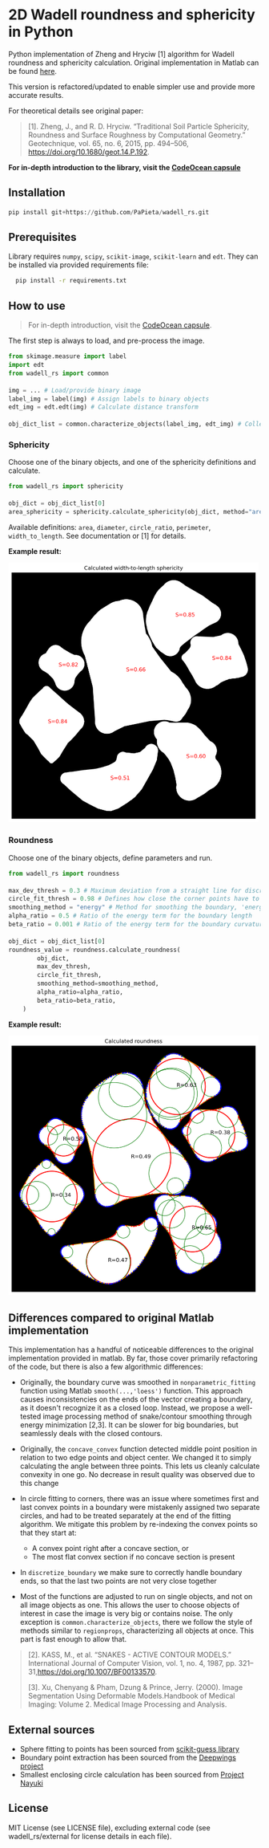 # 2D Wadell roundness and sphericity in Python

Python implementation of Zheng and Hryciw [1] algorithm for Wadell roundness and sphericity calculation. Original implementation in Matlab can be found [here](https://se.mathworks.com/matlabcentral/fileexchange/60651-particle-roundness-and-sphericity-computation).

This version is refactored/updated to enable simpler use and provide more accurate results.

For theoretical details see original paper:
> [1]. Zheng, J., and R. D. Hryciw. “Traditional Soil Particle Sphericity, Roundness and Surface Roughness by Computational Geometry.” Geotechnique, vol. 65, no. 6, 2015, pp. 494–506, https://doi.org/10.1680/geot.14.P.192. 

**For in-depth introduction to the library, visit the [CodeOcean capsule](https://codeocean.com/capsule/0576373/tree/v1)**

## Installation

``` python
pip install git+https://github.com/PaPieta/wadell_rs.git
```

## Prerequisites

Library requires ```numpy```, ```scipy```, ```scikit-image```, ```scikit-learn``` and ```edt```. They can be installed via provided requirements file:

```sh
  pip install -r requirements.txt
```

## How to use

>For in-depth introduction, visit the [CodeOcean capsule](https://codeocean.com/capsule/0576373/tree/v1).

The first step is always to load, and pre-process the image.

``` python
from skimage.measure import label
import edt
from wadell_rs import common

img = ... # Load/provide binary image
label_img = label(img) # Assign labels to binary objects
edt_img = edt.edt(img) # Calculate distance transform

obj_dict_list = common.characterize_objects(label_img, edt_img) # Collect characteristics about binary objects
```

### Sphericity

Choose one of the binary objects, and one of the sphericity definitions and calculate.

``` python
from wadell_rs import sphericity

obj_dict = obj_dict_list[0]
area_sphericity = sphericity.calculate_sphericity(obj_dict, method="area")
```

Available definitions:  ```area```, ```diameter```, ```circle_ratio```, ```perimeter```, ```width_to_length```. See documentation or [1] for details.

**Example result:**

<img src="doc_img\sphericity_demo.png" alt="drawing" width="500"/>

### Roundness

Choose one of the binary objects, define parameters and run.

``` python
from wadell_rs import roundness

max_dev_thresh = 0.3 # Maximum deviation from a straight line for discretization
circle_fit_thresh = 0.98 # Defines how close the corner points have to be to the fitted circle outline
smoothing_method = "energy" # Method for smoothing the boundary, 'energy' or 'loess'
alpha_ratio = 0.5 # Ratio of the energy term for the boundary length
beta_ratio = 0.001 # Ratio of the energy term for the boundary curvature

obj_dict = obj_dict_list[0]
roundness_value = roundness.calculate_roundness(
        obj_dict,
        max_dev_thresh,
        circle_fit_thresh,
        smoothing_method=smoothing_method,
        alpha_ratio=alpha_ratio,
        beta_ratio=beta_ratio,
    )
```

**Example result:**

<img src="doc_img\roundness_demo.png" alt="drawing" width="500"/>


## Differences compared to original Matlab implementation

This implementation has a handful of noticeable differences to the original implementation provided in matlab. By far, those cover primarily refactoring of the code, but there is also a few algorithmic differences:

* Originally, the boundary curve was smoothed in ```nonparametric_fitting``` function using Matlab ```smooth(...,'loess')``` function. This approach causes inconsistencies on the ends of the vector creating a boundary, as it doesn't recognize it as a closed loop. Instead, we propose a well-tested image processing method of snake/contour smoothing through energy minimization [2,3]. It can be slower for big boundaries, but seamlessly deals with the closed contours.

* Originally, the ```concave_convex``` function detected middle point position in relation to two edge points and object center. We changed it to simply calculating the angle between three points. This lets us cleanly calculate convexity in one go. No decrease in result quality was observed due to this change

* In circle fitting to corners, there was an issue where sometimes first and last convex points in a boundary were mistakenly assigned two separate circles, and had to be treated separately at the end of the fitting algorithm. We mitigate this problem by re-indexing the convex points so that they start at:
  * A convex point right after a concave section, or
  * The most flat convex section if no concave section is present

* In ```discretize_boundary``` we make sure to correctly handle boundary ends, so that the last two points are not very close together

* Most of the functions are adjusted to run on single objects, and not on all image objects as one. This allows the user to choose objects of interest in case the image is very big or contains noise. The only exception is ```common.characterize_objects```, there we follow the style of methods similar to ```regionprops```, characterizing all objects at once. This part is fast enough to allow that.

>[2]. KASS, M., et al. “SNAKES - ACTIVE CONTOUR MODELS.” International Journal of Computer Vision, vol. 1, no. 4, 1987, pp. 321–31,https://doi.org/10.1007/BF00133570.
>
>[3]. Xu, Chenyang & Pham, Dzung & Prince, Jerry. (2000). Image Segmentation Using Deformable Models.Handbook of Medical Imaging: Volume 2. Medical Image Processing and Analysis.

## External sources

* Sphere fitting to points has been sourced from [scikit-guess library](https://gitlab.com/madphysicist/scikit-guess/-/tree/master)
* Boundary point extraction has been sourced from the [Deepwings project](https://github.com/machine-shop/deepwings/tree/master)
* Smallest enclosing circle calculation has been sourced from [Project Nayuki](https://www.nayuki.io/page/smallest-enclosing-circle)

## License

MIT License (see LICENSE file), excluding external code (see wadell_rs/external for license details in each file).